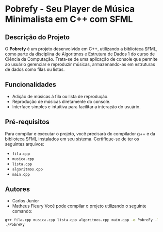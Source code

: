 # Pobrefy - Seu Player de Música Minimalista em C++ com SFML

## Descrição do Projeto

O **Pobrefy** é um projeto desenvolvido em C++, utilizando a biblioteca SFML, como parte da disciplina de Algoritmos e Estrutura de Dados 1 do curso de Ciência da Computação. Trata-se de uma aplicação de console que permite ao usuário gerenciar e reproduzir músicas, armazenando-as em estruturas de dados como filas ou listas.

## Funcionalidades

- Adição de músicas à fila ou lista de reprodução.
- Reprodução de músicas diretamente do console.
- Interface simples e intuitiva para facilitar a interação do usuário.

## Pré-requisitos

Para compilar e executar o projeto, você precisará do compilador g++ e da biblioteca SFML instalados em seu sistema. Certifique-se de ter os seguintes arquivos:

- `fila.cpp`
- `musica.cpp`
- `lista.cpp`
- `algoritmos.cpp`
- `main.cpp`

## Autores
- Carlos Junior
- Matheus Fleury
Você pode compilar o projeto utilizando o seguinte comando:

```bash
g++ fila.cpp musica.cpp lista.cpp algoritmos.cpp main.cpp -o PobreFy -lsfml-audio
./PobreFy

